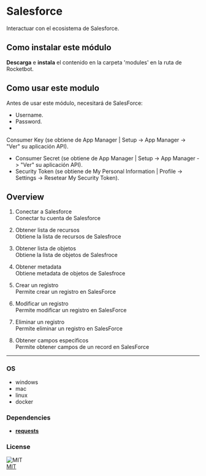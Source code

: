 



# Salesforce
  
Interactuar con el ecosistema de Salesforce.  

## Como instalar este módulo
  
__Descarga__ e __instala__ el contenido en la carpeta 'modules' en la ruta de Rocketbot.  




## Como usar este modulo
  
Antes de usar este módulo, necesitará de SalesForce:

 * Username.
 * Password.
 * 
Consumer Key (se obtiene de App Manager | Setup -> App Manager -> "Ver" su aplicación API).
 * Consumer Secret (se obtiene de App Manager | Setup -> App Manager -> "Ver" su aplicación API).
 * Security Token (se obtiene de My Personal Information | Profile -> Settings -> Resetear My Security Token).


## Overview


1. Conectar a Salesforce  
Conectar tu cuenta de Salesforce

2. Obtener lista de recursos  
Obtiene la lista de recursos de Salesfroce

3. Obtener lista de objetos  
Obtiene la lista de objetos de Salesfroce

4. Obtener metadata  
Obtiene metadata de objetos de Salesfroce

5. Crear un registro  
Permite crear un registro en SalesForce

6. Modificar un registro  
Permite modificar un registro en SalesForce

7. Eliminar un registro  
Permite eliminar un registro en SalesForce

8. Obtener campos especificos  
Permite obtener campos de un record en SalesForce  




----
### OS

- windows
- mac
- linux
- docker

### Dependencies
- [**requests**](https://pypi.org/project/requests/)
### License
  
![MIT](https://camo.githubusercontent.com/107590fac8cbd65071396bb4d04040f76cde5bde/687474703a2f2f696d672e736869656c64732e696f2f3a6c6963656e73652d6d69742d626c75652e7376673f7374796c653d666c61742d737175617265)  
[MIT](http://opensource.org/licenses/mit-license.ph)